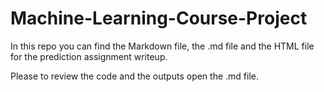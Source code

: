 # Machine-Learning-Course-Project

In this repo you can find the Markdown file, the .md file and the HTML file for the prediction assignment writeup.

Please to review the code and the outputs open the .md file.
